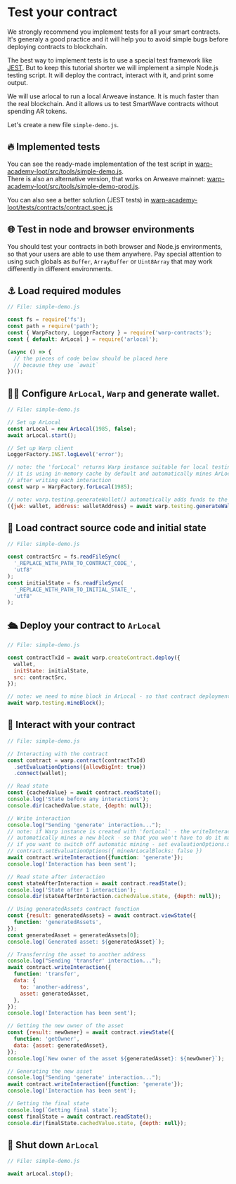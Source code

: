 # Test your contract

We strongly recommend you implement tests for all your smart contracts. It's generaly a good practice and it will help you to avoid simple bugs before deploying contracts to blockchain.

The best way to implement tests is to use a special test framework like [JEST](https://jestjs.io/). But to keep this tutorial shorter we will implement a simple Node.js testing script. It will deploy the contract, interact with it, and print some output.

We will use arlocal to run a local Arweave instance. It is much faster than the real blockchain.
And it allows us to test SmartWave contracts without spending AR tokens.

Let's create a new file `simple-demo.js`.

## 🔥 Implemented tests

You can see the ready-made implementation of the test script in [warp-academy-loot/src/tools/simple-demo.js](https://github.com/warp-contracts/academy/blob/main/warp-academy-loot/src/tools/simple-demo.js).  
There is also an alternative version, that works on Arweave mainnet: [warp-academy-loot/src/tools/simple-demo-prod.js](https://github.com/warp-contracts/academy/blob/main/warp-academy-loot/src/tools/simple-demo-prod.js).

You can also see a better solution (JEST tests) in [warp-academy-loot/tests/contracts/contract.spec.js](https://github.com/warp-contracts/academy/blob/main/warp-academy-loot/tests/contracts/contract.spec.js)

## 🌐 Test in node and browser environments

You should test your contracts in both browser and Node.js environments, so that your users are able to use them anywhere. Pay special attention to using such globals as `Buffer`, `ArrayBuffer` or `Uint8Array` that may work differently in different environments.

## ⚓ Load required modules

```javascript
// File: simple-demo.js

const fs = require('fs');
const path = require('path');
const { WarpFactory, LoggerFactory } = require('warp-contracts');
const { default: ArLocal } = require('arlocal');

(async () => {
  // the pieces of code below should be placed here
  // because they use `await`
})();
```

## 🧑‍🔧 Configure `ArLocal`, `Warp` and generate wallet.

```javascript
// File: simple-demo.js

// Set up ArLocal
const arLocal = new ArLocal(1985, false);
await arLocal.start();

// Set up Warp client
LoggerFactory.INST.logLevel('error');

// note: the 'forLocal' returns Warp instance suitable for local testing with ArLocal
// it is using in-memory cache by default and automatically mines ArLocal blocks
// after writing each interaction
const warp = WarpFactory.forLocal(1985);

// note: warp.testing.generateWallet() automatically adds funds to the wallet
({jwk: wallet, address: walletAddress} = await warp.testing.generateWallet());

```

## 🔧 Load contract source code and initial state

```javascript
// File: simple-demo.js

const contractSrc = fs.readFileSync(
  '_REPLACE_WITH_PATH_TO_CONTRACT_CODE_',
  'utf8'
);
const initialState = fs.readFileSync(
  '_REPLACE_WITH_PATH_TO_INITIAL_STATE_',
  'utf8'
);
```

## 🛳️ Deploy your contract to `ArLocal`

```javascript
// File: simple-demo.js

const contractTxId = await warp.createContract.deploy({
  wallet,
  initState: initialState,
  src: contractSrc,
});

// note: we need to mine block in ArLocal - so that contract deployment transaction was mined.
await warp.testing.mineBlock();
```

## 🤏 Interact with your contract

```javascript
// File: simple-demo.js

// Interacting with the contract
const contract = warp.contract(contractTxId)
  .setEvaluationOptions({allowBigInt: true})
  .connect(wallet);

// Read state
const {cachedValue} = await contract.readState();
console.log('State before any interactions');
console.dir(cachedValue.state, {depth: null});

// Write interaction
console.log("Sending 'generate' interaction...");
// note: if Warp instance is created with 'forLocal' - the writeInteraction method
// automatically mines a new block - so that you won't have to do it manually in your tests.
// if you want to switch off automatic mining - set evaluationOptions.mineArLocalBlocks to false, e.g.
// contract.setEvaluationOptions({ mineArLocalBlocks: false })
await contract.writeInteraction({function: 'generate'});
console.log('Interaction has been sent');

// Read state after interaction
const stateAfterInteraction = await contract.readState();
console.log('State after 1 interaction');
console.dir(stateAfterInteraction.cachedValue.state, {depth: null});

// Using generatedAssets contract function
const {result: generatedAssets} = await contract.viewState({
  function: 'generatedAssets',
});
const generatedAsset = generatedAssets[0];
console.log(`Generated asset: ${generatedAsset}`);

// Transferring the asset to another address
console.log("Sending 'transfer' interaction...");
await contract.writeInteraction({
  function: 'transfer',
  data: {
    to: 'another-address',
    asset: generatedAsset,
  },
});
console.log('Interaction has been sent');

// Getting the new owner of the asset
const {result: newOwner} = await contract.viewState({
  function: 'getOwner',
  data: {asset: generatedAsset},
});
console.log(`New owner of the asset ${generatedAsset}: ${newOwner}`);

// Generating the new asset
console.log("Sending 'generate' interaction...");
await contract.writeInteraction({function: 'generate'});
console.log('Interaction has been sent');

// Getting the final state
console.log(`Getting final state`);
const finalState = await contract.readState();
console.dir(finalState.cachedValue.state, {depth: null});
```

## 🛑 Shut down `ArLocal`

```javascript
// File: simple-demo.js

await arLocal.stop();
```
